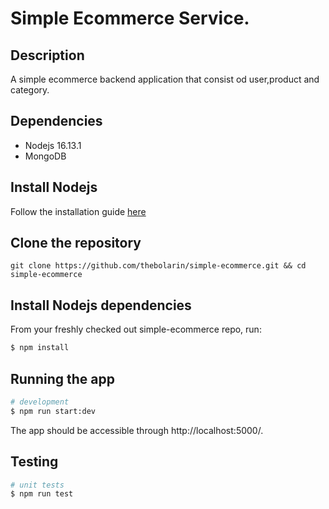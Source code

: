 # Simple Ecommerce Service.

## Description

A simple ecommerce backend application that consist od user,product and category.

## Dependencies

- Nodejs 16.13.1
- MongoDB

## Install Nodejs
Follow the installation guide [here](https://nodejs.org/en/download/)

## Clone the repository

```
git clone https://github.com/thebolarin/simple-ecommerce.git && cd simple-ecommerce
```

## Install Nodejs dependencies

From your freshly checked out simple-ecommerce repo, run:

```bash
$ npm install
```

## Running the app

```bash
# development
$ npm run start:dev

```

The app should be accessible through http://localhost:5000/.
## Testing

```bash
# unit tests
$ npm run test

```
